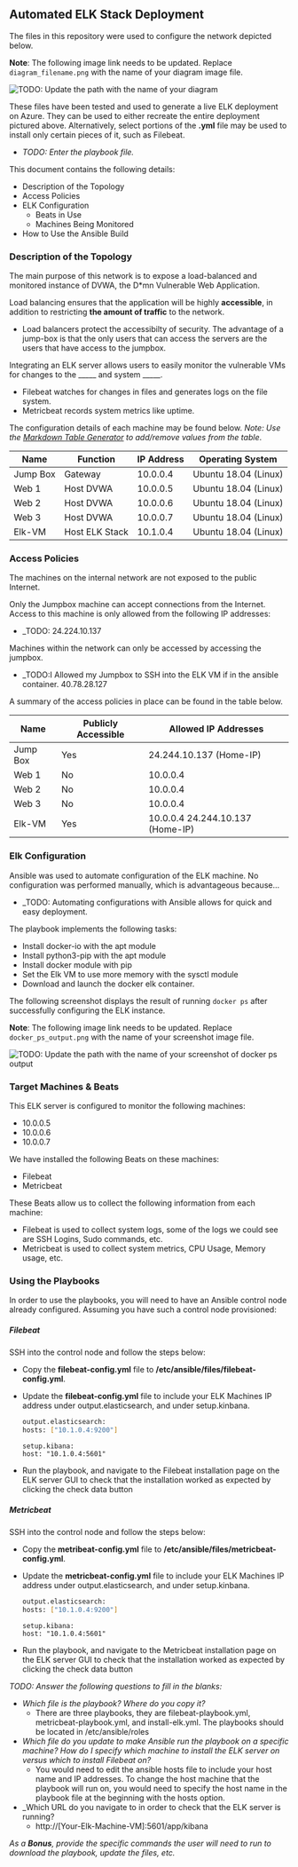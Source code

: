 ## Automated ELK Stack Deployment

The files in this repository were used to configure the network depicted below.

**Note**: The following image link needs to be updated. Replace `diagram_filename.png` with the name of your diagram image file.  

![TODO: Update the path with the name of your diagram](Images/diagram_filename.png)

These files have been tested and used to generate a live ELK deployment on Azure. They can be used to either recreate the entire deployment pictured above. Alternatively, select portions of the __.yml__ file may be used to install only certain pieces of it, such as Filebeat.

  - _TODO: Enter the playbook file._

This document contains the following details:
- Description of the Topology
- Access Policies
- ELK Configuration
  - Beats in Use
  - Machines Being Monitored
- How to Use the Ansible Build


### Description of the Topology

The main purpose of this network is to expose a load-balanced and monitored instance of DVWA, the D*mn Vulnerable Web Application.

Load balancing ensures that the application will be highly __accessible__, in addition to restricting __the amount of traffic__ to the network.
- Load balancers protect the accessibilty of security. The advantage of a jump-box is that the only users that can access the servers are the users that have access to the jumpbox.  

Integrating an ELK server allows users to easily monitor the vulnerable VMs for changes to the _____ and system _____.
- Filebeat watches for changes in files and generates logs on the file system.  
- Metricbeat records system metrics like uptime. 

The configuration details of each machine may be found below.
_Note: Use the [Markdown Table Generator](http://www.tablesgenerator.com/markdown_tables) to add/remove values from the table_.

| Name     | Function       | IP Address | Operating System     |
|----------|----------------|------------|----------------------|
| Jump Box | Gateway        | 10.0.0.4   | Ubuntu 18.04 (Linux) |
| Web 1    | Host DVWA      | 10.0.0.5   | Ubuntu 18.04 (Linux) |
| Web 2    | Host DVWA      | 10.0.0.6   | Ubuntu 18.04 (Linux) |
| Web 3    | Host DVWA      | 10.0.0.7   | Ubuntu 18.04 (Linux) |
| Elk-VM   | Host ELK Stack | 10.1.0.4   | Ubuntu 18.04 (Linux) |

### Access Policies

The machines on the internal network are not exposed to the public Internet. 

Only the Jumpbox machine can accept connections from the Internet. Access to this machine is only allowed from the following IP addresses:
- _TODO: 24.224.10.137

Machines within the network can only be accessed by accessing the jumpbox.
- _TODO:I Allowed my Jumpbox to SSH into the ELK VM if in the ansible container. 40.78.28.127

A summary of the access policies in place can be found in the table below.

| Name     | Publicly Accessible | Allowed IP Addresses             |
|----------|---------------------|----------------------------------|
| Jump Box | Yes                 | 24.244.10.137 (Home-IP)          |
| Web 1    | No                  | 10.0.0.4                         |
| Web 2    | No                  | 10.0.0.4                         |
| Web 3    | No                  | 10.0.0.4                         |
| Elk-VM   | Yes                 | 10.0.0.4 24.244.10.137 (Home-IP) |
### Elk Configuration

Ansible was used to automate configuration of the ELK machine. No configuration was performed manually, which is advantageous because...
- _TODO: Automating configurations with Ansible allows for quick and easy deployment. 

The playbook implements the following tasks:
- Install docker-io with the apt module
- Install python3-pip with the apt module
- Install docker module with pip
- Set the Elk VM to use more memory with the sysctl module
- Download and launch the docker elk container. 

The following screenshot displays the result of running `docker ps` after successfully configuring the ELK instance.

**Note**: The following image link needs to be updated. Replace `docker_ps_output.png` with the name of your screenshot image file.  


![TODO: Update the path with the name of your screenshot of docker ps output](Images/docker_ps_output.png)

### Target Machines & Beats
This ELK server is configured to monitor the following machines:
- 10.0.0.5
- 10.0.0.6
- 10.0.0.7

We have installed the following Beats on these machines:
- Filebeat 
- Metricbeat

These Beats allow us to collect the following information from each machine:
- Filebeat is used to collect system logs, some of the logs we could see are SSH Logins, Sudo commands, etc. 
- Metricbeat is used to collect system metrics, CPU Usage, Memory usage, etc.

### Using the Playbooks
In order to use the playbooks, you will need to have an Ansible control node already configured. Assuming you have such a control node provisioned: 
##### Filebeat
SSH into the control node and follow the steps below:
- Copy the __filebeat-config.yml__ file to __/etc/ansible/files/filebeat-config.yml__.

- Update the __filebeat-config.yml__ file to include your ELK Machines IP address under output.elasticsearch, and under    setup.kinbana. 
  ```bash
  output.elasticsearch:
  hosts: ["10.1.0.4:9200"]
  ```
   ```   
  setup.kibana:
  host: "10.1.0.4:5601"
  ```
- Run the playbook, and navigate to the Filebeat installation page on the ELK server GUI to check that the installation worked as expected by clicking the check data button
##### Metricbeat
SSH into the control node and follow the steps below:
- Copy the __metribeat-config.yml__ file to __/etc/ansible/files/metricbeat-config.yml__.
- Update the __metricbeat-config.yml__ file to include your ELK Machines IP address under output.elasticsearch, and under setup.kinbana. 
  ```bash
  output.elasticsearch:
  hosts: ["10.1.0.4:9200"]
  ```
  
  ```   
  setup.kibana:
  host: "10.1.0.4:5601"
  ```
- Run the playbook, and navigate to the Metricbeat installation page on the ELK server GUI to check that the installation worked as expected by clicking the check data button

_TODO: Answer the following questions to fill in the blanks:_
- _Which file is the playbook? Where do you copy it?_
  - There are three playbooks, they are filebeat-playbook.yml, metricbeat-playbook.yml, and install-elk.yml. The playbooks should be located in /etc/ansible/roles
- _Which file do you update to make Ansible run the playbook on a specific machine? How do I specify which machine to install the ELK server on versus which to install Filebeat on?_
  - You would need to edit the ansible hosts file to include your host name and IP addresses. To change the host machine that the playbook will run on, you would need to specify the host name in the playbook file at the beginning with the hosts option.
- _Which URL do you navigate to in order to check that the ELK server is running?
  - http://[Your-Elk-Machine-VM]:5601/app/kibana

_As a **Bonus**, provide the specific commands the user will need to run to download the playbook, update the files, etc._
